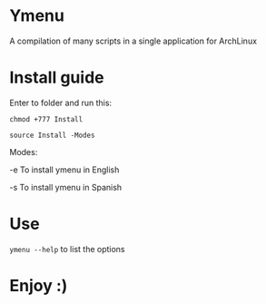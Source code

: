 # Ymenu

A compilation of many scripts in a single application for ArchLinux

# Install guide

Enter to folder and run this: 

```
chmod +777 Install
```
```
source Install -Modes
```

Modes:

-e  To install ymenu in English

-s  To install ymenu in Spanish

# Use

`ymenu --help` to list the options

# Enjoy :)
